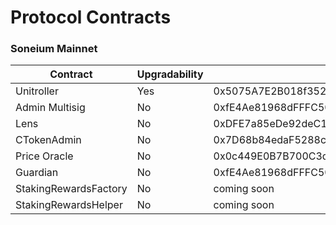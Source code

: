 # Protocol Contracts

### Soneium Mainnet

<table><thead><tr><th width="206">Contract</th><th width="151">Upgradability</th><th>Address</th></tr></thead><tbody><tr><td>Unitroller</td><td>Yes</td><td>0x5075A7E2B018f352220874718E3f5Bd38C6DFD5D</td></tr><tr><td>Admin Multisig</td><td>No</td><td>0xfE4Ae81968dFFFC5081E07dAc9B3264908DF40e6</td></tr><tr><td>Lens</td><td>No</td><td>0xDFE7a85eDe92deC1Ac047cF0aD45887B421dd010</td></tr><tr><td>CTokenAdmin</td><td>No</td><td>0x7D68b84edaF5288cFf6bF9326424e5eB853aae16</td></tr><tr><td>Price Oracle</td><td>No</td><td>0x0c449E0B7B700C3dF2249184589d60250Dc43aDb</td></tr><tr><td>Guardian</td><td>No</td><td>0xfE4Ae81968dFFFC5081E07dAc9B3264908DF40e6</td></tr><tr><td>StakingRewardsFactory</td><td>No</td><td>coming soon</td></tr><tr><td>StakingRewardsHelper</td><td>No</td><td>coming soon</td></tr></tbody></table>
